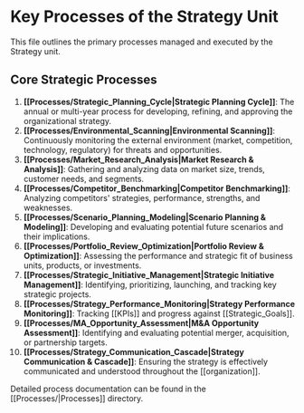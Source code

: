 # Key Processes of the Strategy Unit

This file outlines the primary processes managed and executed by the Strategy unit.

## Core Strategic Processes

1.  **[[Processes/Strategic_Planning_Cycle|Strategic Planning Cycle]]**: The annual or multi-year process for developing, refining, and approving the organizational strategy.
2.  **[[Processes/Environmental_Scanning|Environmental Scanning]]**: Continuously monitoring the external environment (market, competition, technology, regulatory) for threats and opportunities.
3.  **[[Processes/Market_Research_Analysis|Market Research & Analysis]]**: Gathering and analyzing data on market size, trends, customer needs, and segments.
4.  **[[Processes/Competitor_Benchmarking|Competitor Benchmarking]]**: Analyzing competitors' strategies, performance, strengths, and weaknesses.
5.  **[[Processes/Scenario_Planning_Modeling|Scenario Planning & Modeling]]**: Developing and evaluating potential future scenarios and their implications.
6.  **[[Processes/Portfolio_Review_Optimization|Portfolio Review & Optimization]]**: Assessing the performance and strategic fit of business units, products, or investments.
7.  **[[Processes/Strategic_Initiative_Management|Strategic Initiative Management]]**: Identifying, prioritizing, launching, and tracking key strategic projects.
8.  **[[Processes/Strategy_Performance_Monitoring|Strategy Performance Monitoring]]**: Tracking [[KPIs]] and progress against [[Strategic_Goals]].
9.  **[[Processes/MA_Opportunity_Assessment|M&A Opportunity Assessment]]**: Identifying and evaluating potential merger, acquisition, or partnership targets.
10. **[[Processes/Strategy_Communication_Cascade|Strategy Communication & Cascade]]**: Ensuring the strategy is effectively communicated and understood throughout the [[organization]].

Detailed process documentation can be found in the [[Processes/|Processes]] directory. 